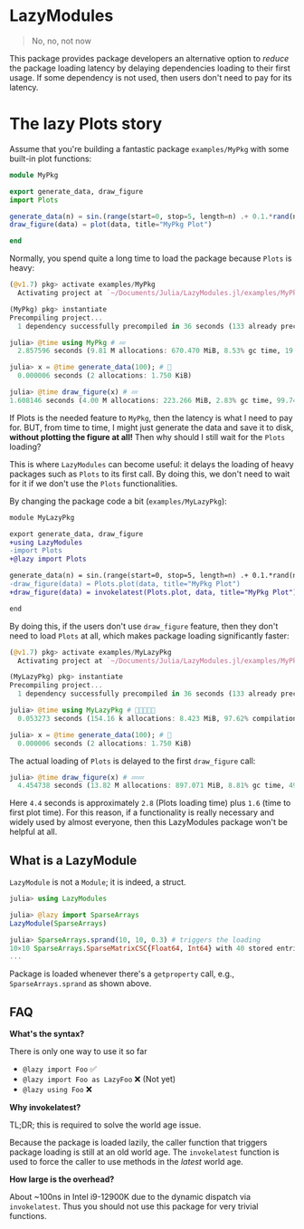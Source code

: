 # LazyModules

> No, no, not now

This package provides package developers an alternative option to _reduce_ the package loading
latency by delaying dependencies loading to their first usage. If some dependency is not used,
then users don't need to pay for its latency.

# The lazy Plots story

Assume that you're building a fantastic package `examples/MyPkg` with some built-in plot functions:

```julia
module MyPkg

export generate_data, draw_figure
import Plots

generate_data(n) = sin.(range(start=0, stop=5, length=n) .+ 0.1.*rand(n))
draw_figure(data) = plot(data, title="MyPkg Plot")

end
```

Normally, you spend quite a long time to load the package because `Plots` is heavy:

```julia
(@v1.7) pkg> activate examples/MyPkg
  Activating project at `~/Documents/Julia/LazyModules.jl/examples/MyPkg`

(MyPkg) pkg> instantiate
Precompiling project...
  1 dependency successfully precompiled in 36 seconds (133 already precompiled)

julia> @time using MyPkg # 💤
  2.857596 seconds (9.81 M allocations: 670.470 MiB, 8.53% gc time, 19.95% compilation time)

julia> x = @time generate_data(100); # 🚀
  0.000006 seconds (2 allocations: 1.750 KiB)

julia> @time draw_figure(x) # 💤
1.608146 seconds (4.00 M allocations: 223.266 MiB, 2.83% gc time, 99.74% compilation time)
```

If Plots is the needed feature to `MyPkg`, then the latency is what I need to pay for. BUT, from
time to time, I might just generate the data and save it to disk, **without plotting the figure at
all!** Then why should I still wait for the `Plots` loading?

This is where `LazyModules` can become useful: it delays the loading of heavy packages such as
`Plots` to its first call. By doing this, we don't need to wait for it if we don't use the `Plots`
functionalities.

By changing the package code a bit (`examples/MyLazyPkg`):

```diff
module MyLazyPkg

export generate_data, draw_figure
+using LazyModules
-import Plots
+@lazy import Plots

generate_data(n) = sin.(range(start=0, stop=5, length=n) .+ 0.1.*rand(n))
-draw_figure(data) = Plots.plot(data, title="MyPkg Plot")
+draw_figure(data) = invokelatest(Plots.plot, data, title="MyPkg Plot")

end
```

By doing this, if the users don't use `draw_figure` feature, then they don't need to load `Plots` at
all, which makes package loading significantly faster:

```julia
(@v1.7) pkg> activate examples/MyLazyPkg
  Activating project at `~/Documents/Julia/LazyModules.jl/examples/MyPkg`

(MyLazyPkg) pkg> instantiate
Precompiling project...
  1 dependency successfully precompiled in 36 seconds (133 already precompiled)

julia> @time using MyLazyPkg # 🚀🚀🚀🚀🚀
  0.053273 seconds (154.16 k allocations: 8.423 MiB, 97.62% compilation time)

julia> x = @time generate_data(100); # 🚀
  0.000006 seconds (2 allocations: 1.750 KiB)
```

The actual loading of `Plots` is delayed to the first `draw_figure` call:

```julia
julia> @time draw_figure(x) # 💤💤
  4.454738 seconds (13.82 M allocations: 897.071 MiB, 8.81% gc time, 49.97% compilation time)
```

Here `4.4` seconds is approximately `2.8` (Plots loading time) plus `1.6` (time to first plot time).
For this reason, if a functionality is really necessary and widely used by almost everyone, then
this LazyModules package won't be helpful at all.

## What is a LazyModule

`LazyModule` is not a `Module`; it is indeed, a struct.

```julia
julia> using LazyModules

julia> @lazy import SparseArrays
LazyModule(SparseArrays)

julia> SparseArrays.sprand(10, 10, 0.3) # triggers the loading
10×10 SparseArrays.SparseMatrixCSC{Float64, Int64} with 40 stored entries:
...
```

Package is loaded whenever there's a `getproperty` call, e.g., `SparseArrays.sprand` as shown above.

## FAQ

**What's the syntax?**

There is only one way to use it so far

- `@lazy import Foo` ✅
- `@lazy import Foo as LazyFoo` ❌ (Not yet)
- `@lazy using Foo` ❌

**Why invokelatest?**

TL;DR; this is required to solve the world age issue.

Because the package is loaded lazily, the caller function that triggers package loading is still at
an old world age. The `invokelatest` function is used to force the caller to use methods in the
*latest* world age.

**How large is the overhead?**

About ~100ns in Intel i9-12900K due to the dynamic dispatch via `invokelatest`. Thus you should not
use this package for very trivial functions.

